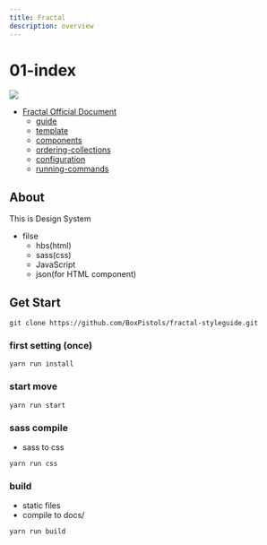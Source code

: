 ```yaml
---
title: Fractal
description: overview
---
```


# 01-index

![](/img/favicon.png)

- [Fractal Official Document](https://fractal.build/)
  - [guide](https://fractal.build/guide/)
  - [template](https://fractal.build/guide/core-concepts/view-templates.html)
  - [components](https://fractal.build/guide/components/)
  - [ordering-collections](https://fractal.build/guide/collections/#ordering-collections)
  - [configuration](https://fractal.build/guide/web/#configuration)
  - [running-commands](https://fractal.build/guide/cli/#running-commands)


## About

This is Design System

* filse
  * hbs\(html\)
  * sass\(css\)
  * JavaScript
  * json\(for HTML component\)

## Get Start

```
git clone https://github.com/BoxPistols/fractal-styleguide.git
```

### first setting \(once\)

```
yarn run install
```

### start move

```
yarn run start
```

### sass compile

* sass to css

```
yarn run css
```

### build

* static files
* compile to docs/

```
yarn run build
```
